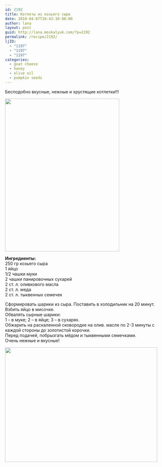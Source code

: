 ```yaml
---
id: 2192
title: Котлеты из козьего сыра
date: 2010-04-07T16:43:10-08:00
author: lana
layout: post
guid: http://lana.moskalyuk.com/?p=2192
permalink: /recipe/2192/
ljID:
  - "1197"
  - "1197"
  - "1197"
categories:
  - goat cheese
  - honey
  - olive oil
  - pumpkin seeds
---
```

Бесподобно вкусные, нежные и хрустящие котлетки!!!

<img loading="lazy" class="alignnone" title="goat cheese cutlets" src="http://farm3.static.flickr.com/2686/4501102782_1dc06c25bd.jpg" alt="" width="375" height="500" /> 

**Ингредиенты:**  
250 гр козьего сыра  
1 яйцо  
1/2 чашки муки  
2 чашки панировочных сухарей  
2 ст. л. оливкового масла  
2 ст. л. меда  
2 ст. л. тыквенных семечек

Сформировать шарики из сыра. Поставить в холодильник на 20 минут.  
Взбить яйцо в мисочке.  
Обвалять сырные шарики:  
1 &#8211; в муке; 2 &#8211; в яйце; 3 &#8211; в сухарях.  
Обжарить на раскаленной сковородке на олив. масле по 2-3 минуты с каждой стороны до золотистой корочки.  
Перед подачей, побрызгать мёдом и тыквенными семечками.  
Очень нежные и вкусные!

<img loading="lazy" class="alignnone" title="goat cheese cutlets" src="http://farm5.static.flickr.com/4003/4501099346_8170ff0ca1.jpg" alt="" width="500" height="375" />